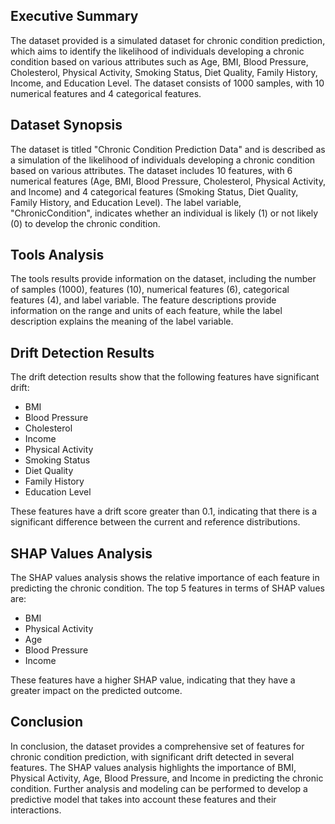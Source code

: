 **Executive Summary**
-------------------

The dataset provided is a simulated dataset for chronic condition prediction, which aims to identify the likelihood of individuals developing a chronic condition based on various attributes such as Age, BMI, Blood Pressure, Cholesterol, Physical Activity, Smoking Status, Diet Quality, Family History, Income, and Education Level. The dataset consists of 1000 samples, with 10 numerical features and 4 categorical features.

**Dataset Synopsis**
-------------------

The dataset is titled "Chronic Condition Prediction Data" and is described as a simulation of the likelihood of individuals developing a chronic condition based on various attributes. The dataset includes 10 features, with 6 numerical features (Age, BMI, Blood Pressure, Cholesterol, Physical Activity, and Income) and 4 categorical features (Smoking Status, Diet Quality, Family History, and Education Level). The label variable, "ChronicCondition", indicates whether an individual is likely (1) or not likely (0) to develop the chronic condition.

**Tools Analysis**
-------------------

The tools results provide information on the dataset, including the number of samples (1000), features (10), numerical features (6), categorical features (4), and label variable. The feature descriptions provide information on the range and units of each feature, while the label description explains the meaning of the label variable.

**Drift Detection Results**
-------------------------

The drift detection results show that the following features have significant drift:

* BMI
* Blood Pressure
* Cholesterol
* Income
* Physical Activity
* Smoking Status
* Diet Quality
* Family History
* Education Level

These features have a drift score greater than 0.1, indicating that there is a significant difference between the current and reference distributions.

**SHAP Values Analysis**
-------------------------

The SHAP values analysis shows the relative importance of each feature in predicting the chronic condition. The top 5 features in terms of SHAP values are:

* BMI
* Physical Activity
* Age
* Blood Pressure
* Income

These features have a higher SHAP value, indicating that they have a greater impact on the predicted outcome.

**Conclusion**
--------------

In conclusion, the dataset provides a comprehensive set of features for chronic condition prediction, with significant drift detected in several features. The SHAP values analysis highlights the importance of BMI, Physical Activity, Age, Blood Pressure, and Income in predicting the chronic condition. Further analysis and modeling can be performed to develop a predictive model that takes into account these features and their interactions.